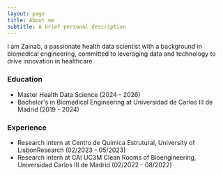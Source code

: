 ```yaml
---
layout: page
title: About me
subtitle: A brief personal description
---
```


I am Zainab, a passionate health data scientist with a background in biomedical engineering, committed to leveraging data and technology to drive innovation in healthcare.

### Education

- Master Health Data Science (2024 - 2026)
- Bachelor's in Biomedical Engineering at Universidad de Carlos III de Madrid (2019 - 2024)

### Experience
- Research intern at Centro de Química Estrutural, University of LisbonResearch (02/2023 - 05/2023)
- Research intern at CAI UC3M Clean Rooms of Bioengineering, Universidad Carlos III de Madrid (02/2022 - 08/2022)
